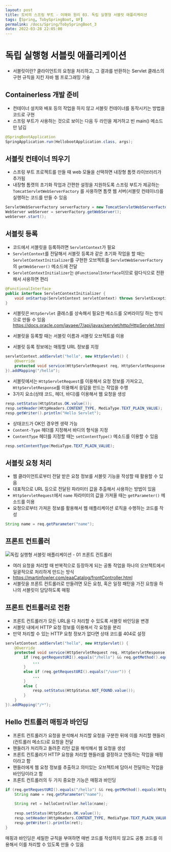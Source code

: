 ```yaml
---
layout: post
title: 토비의 스프링 부트 - 이해와 원리 03. 독립 실행형 서블릿 애플리케이션
tags: [Spring, TobySpringBoot, UF]
permalink: /docs/Spring/TobySpringBoot_3
date: 2022-03-28 22:05:00
---
```

# 독립 실행형 서블릿 애플리케이션
- 서블릿이란? 클라이언트의 요청을 처리하고, 그 결과를 반환하는 Servlet 클래스의 구현 규칙을 지킨 자바 웹 프로그래밍 기술
## Containerless 개발 준비
- 컨테이너 설치와 배포 등의 작업을 하지 않고 서블릿 컨테이너를 동작시키는 방법을 코드로 구현
- 스프링 부트가 사용하는 것으로 보이는 다음 두 라인을 제거하고 빈 main() 메소드만 남김
```java
@SpringBootApplication
SpringApplication.run(HellobootApplication.class, args);
```
## 서블릿 컨테이너 띄우기
- 스프링 부트 프로젝트를 만들 때 web 모듈을 선택하면 내장형 톰캣 라이브러리가 추가됨
- 내장형 톰캣의 초기화 작업과 간편한 설정을 지원하도록 스프링 부트가 제공하는 `TomcatServletWebServerFactory` 를 사용하면 톰캣 웹 서버(서블릿 컨테이너)를 실행하는 코드를 만들 수 있음

```java
ServletWebServerFactory serverFactory = new TomcatServletWebServerFactory();
WebServer webServer = serverFactory.getWebServer();
webServer.start();
```
## 서블릿 등록
- 코드에서 서블릿을 등록하려면 `ServletContext`가 필요
- `ServletContext`를 전달해서 서블릿 등록과 같은 초기화 작업을 할 때는 `ServletContextInitializer`를 구현한 오브젝트를 `ServletWebServerFactory`의 `getWebServer()` 메소드에 전달
- `ServletContextInitializer`는 `@FunctionalInterface`이므로 람다식으로 전환해서 사용하면 편리

```java
@FunctionalInterface
public interface ServletContextInitializer {
    void onStartup(ServletContext servletContext) throws ServletException;
}
```

- 서블릿은 `HttpServlet` 클래스를 상속해서 필요한 메소드를 오버라이딩 하는 방식으로 만들 수 있음
https://docs.oracle.com/javaee/7/api/javax/servlet/http/HttpServlet.html

- 서블릿을 등록할 때는 서블릿 이름과 서블릿 오브젝트를 이용
- 서블릿 등록 정보에는 매핑할 URL 정보를 지정

```java
servletContext.addServlet("hello", new HttpServlet() {
    @Override
    protected void service(HttpServletRequest req, HttpServletResponse resp) throws ServletException, IOException {}
}).addMapping("/hello");
```

- 서블릿에서는 `HttpServletRequest`를 이용해서 요청 정보를 가져오고, `HttpServletResponse`를 이용해서 응답을 만드는 작업을 수행
- 3가지 요소(상태 코드, 헤더, 바디)를 이용해서 웹 요청을 생성

```java
resp.setStatus(HttpStatus.OK.value());
resp.setHeader(HttpHeaders.CONTENT_TYPE, MediaType.TEXT_PLAIN_VALUE);
resp.getWriter().println("Hello Servlet");
```

- 상태코드가 OK인 경우엔 생략 가능
- `Content-Type` 헤더를 지정해서 바디의 형식을 지정
- `ContentType` 헤더를 지정할 때는 `setContentType()` 메소드를 이용할 수 있음

```java
resp.setContentType(MediaType.TEXT_PLAIN_VALUE);
```
## 서블릿 요청 처리
- 웹 클라이언트로부터 전달 받은 요청 정보를 서블릿 기능을 작성할 때 활용할 수 있음
- 대표적으로 URL 등으로 전달된 파라미터 값을 추출해서 사용하는 방법이 있음
- `HttpServletRequest`에서 `name` 파라미터의 값을 가져올 때는 `getParameter()` 메소드를 이용
- 요청으로부터 가져온 정보를 활용해서 웹 애플리케이션 로직을 수행하는 코드를 작성

```java
String name = req.getParameter("name");
```
## 프론트 컨트롤러
![독립 실행형 서블릿 애플리케이션 - 01  프론트 컨트롤러](https://user-images.githubusercontent.com/52024566/228852581-47e57ba6-8ffd-42bd-9050-33d8a71262ea.png)

- 여러 요청을 처리할 때 반복적으로 등장하게 되는 공통 작업을 하나의 오브젝트에서 일괄적으로 처리하게 만드는 방식
- https://martinfowler.com/eaaCatalog/frontController.html
- 서블릿을 프론트 컨트롤러로 만들려면 모든 요청, 혹은 일정 패턴을 가진 요청을 하나의 서블릿이 담당하도록 매핑
## 프론트 컨트롤러로 전환
- 프론트 컨트롤러가 모든 URL을 다 처리할 수 있도록 서블릿 바인딩을 변경
- 서블릿 내에서 HTTP 요청 정보를 이용해서 각 요청을 분리
- 만약 처리할 수 있는 HTTP 요청 정보가 없다면 상태 코드를 404로 설정

```java
servletContext.addServlet("hello", new HttpServlet() {
    @Override
    protected void service(HttpServletRequest req, HttpServletResponse resp) throws ServletException, IOException {
        if (req.getRequestURI().equals("/hello") && req.getMethod().equals(HttpMethod.GET.name())) {
            ...
        }
        else if (req.getRequestURI().equals("/user")) {
            ...
        }
        else {
            resp.setStatus(HttpStatus.NOT_FOUND.value());
        }
    }
}).addMapping("/*");
```
## Hello 컨트롤러 매핑과 바인딩
- 프론트 컨트롤러가 요청을 분석해서 처리할 요청을 구분한 뒤에 이를 처리할 핸들러(컨트롤러 메소드)로 요청을 전달
- 핸들러가 처리하고 돌려준 리턴 값을 해석해서 웹 요청을 생성
- 프론트 컨트롤러가 HTTP 요청을 처리할 핸들러를 결정하고 연동하는 작업을 매핑이라고 함
- 핸들러에게 웹 요청 정보를 추출하고 의미있는 오브젝트에 담아서 전달하는 작업을 바인딩이라고 함
- 프론트 컨트롤러의 두 가지 중요한 기능은 매핑과 바인딩

```java
if (req.getRequestURI().equals("/hello") && req.getMethod().equals(HttpMethod.GET.name())) {
    String name = req.getParameter("name");
  
    String ret = helloController.hello(name);
  
    resp.setStatus(HttpStatus.OK.value());
    resp.setHeader(HttpHeaders.CONTENT_TYPE, MediaType.TEXT_PLAIN_VALUE);
    resp.getWriter().println(ret);
}
```

매핑과 바인딩은 세밀한 규칙을 부여하면 매번 코드를 작성하지 않고도 공통 코드를 이용해서 이를 처리할 수 있도록 만들 수 있음